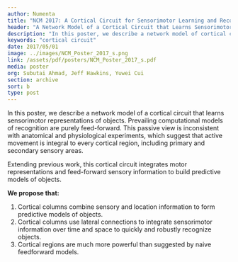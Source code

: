 ```yaml
---
author: Numenta
title: "NCM 2017: A Cortical Circuit for Sensorimotor Learning and Recognition"
header: "A Network Model of a Cortical Circuit that Learns Sensorimotor Representations of Objects"
description: "In this poster, we describe a network model of cortical circuits that learns sensorimotor representations of objects. Extending previous work, the cortical circuit network integrates motor representations and feed-forward sensory information to build predictive models of objects."
keywords: "cortical circuit"
date: 2017/05/01
image: ../images/NCM_Poster_2017_s.png
link: /assets/pdf/posters/NCM_Poster_2017_s.pdf
media: poster
org: Subutai Ahmad, Jeff Hawkins, Yuwei Cui
section: archive
sort: b
type: post
---
```


In this poster, we describe a network model of a cortical circuit that learns sensorimotor representations of objects. Prevailing computational models of recognition are purely feed-forward. This passive view is inconsistent with anatomical and physiological experiments, which suggest that active movement is integral to every cortical region, including primary and secondary sensory areas.

Extending previous work, this cortical circuit integrates motor representations and feed-forward sensory information to build predictive models of objects.

**We propose that:**

1. Cortical columns combine sensory and location information to form predictive models of
objects.
2. Cortical columns use lateral connections to integrate sensorimotor information over time and
space to quickly and robustly recognize objects.
3. Cortical regions are much more powerful than suggested by naive feedforward models.
